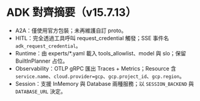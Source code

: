 

# ADK 對齊摘要（v15.7.13）
- A2A：僅使用官方包裝；未再維護自訂 proto。
- HITL：完全透過工具呼叫 request_credential 觸發；SSE 事件名 `adk_request_credential`。
- Runtime：由 experts/*.yaml 載入 tools_allowlist、model 與 slo；保留 BuiltInPlanner 占位。
- Observability：OTLP gRPC 匯出 Traces + Metrics；Resource 含 `service.name`、`cloud.provider=gcp`、`gcp.project_id`、`gcp.region`。
- Session：支援 InMemory 與 Database 兩種服務；以 `SESSION_BACKEND` 與 `DATABASE_URL` 決定。
